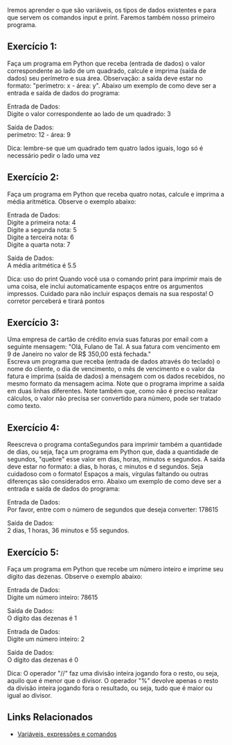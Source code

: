 Iremos aprender o que são variáveis, os tipos de dados existentes e para que servem os comandos input e print. Faremos também nosso primeiro programa.

## Exercício 1:
Faça um programa em Python que receba (entrada de dados) o valor correspondente ao lado de um quadrado, calcule e imprima (saída de dados) seu perímetro e sua área. Observação: a saída deve estar no formato: "perímetro: x - área: y". Abaixo um exemplo de como deve ser a entrada e saída de dados do programa:

Entrada de Dados:<br />
Digite o valor correspondente ao lado de um quadrado: 3

Saída de Dados:<br />
perímetro: 12 - área: 9

Dica: lembre-se que um quadrado tem quatro lados iguais, logo só é necessário pedir o lado uma vez

## Exercício 2:
Faça um programa em Python que receba quatro notas, calcule e imprima a média aritmética. Observe o exemplo abaixo:

Entrada de Dados:<br />
Digite a primeira nota: 4<br />
Digite a segunda nota: 5<br />
Digite a terceira nota: 6<br />
Digite a quarta nota: 7<br />

Saída de Dados:<br />
A média aritmética é 5.5

Dica: uso do print
Quando você usa o comando print para imprimir mais de uma coisa, ele inclui automaticamente espaços entre os argumentos impressos. Cuidado para não incluir espaços demais na sua resposta! O corretor perceberá e tirará pontos

## Exercício 3:
Uma empresa de cartão de crédito envia suas faturas por email com a seguinte mensagem: "Olá, Fulano de Tal. A sua fatura com vencimento em 9 de Janeiro no valor de R$ 350,00 está fechada."<br />
Escreva um programa que receba (entrada de dados através do teclado) o nome do cliente, o dia de vencimento, o mês de vencimento e o valor da fatura e imprima (saída de dados) a mensagem com os dados recebidos, no mesmo formato da mensagem acima. Note que o programa imprime a saída em duas linhas diferentes. Note também que, como não é preciso realizar cálculos, o valor não precisa ser convertido para número, pode ser tratado como texto.

## Exercício 4:
Reescreva o programa contaSegundos para imprimir também a quantidade de dias, ou seja, faça um programa em Python que, dada a quantidade de segundos, "quebre" esse valor em dias, horas, minutos e segundos. A saída deve estar no formato: a dias, b horas, c minutos e d segundos. Seja cuidadoso com o formato! Espaços a mais, vírgulas faltando ou outras diferenças são considerados erro. Abaixo um exemplo de como deve ser a entrada e saída de dados do programa:

Entrada de Dados:<br />
Por favor, entre com o número de segundos que deseja converter: 178615

Saída de Dados:<br />
2 dias, 1 horas, 36 minutos e 55 segundos.

## Exercício 5:
Faça um programa em Python que recebe um número inteiro e imprime seu dígito das dezenas. Observe o exemplo abaixo:

Entrada de Dados:<br />
Digite um número inteiro: 78615

Saída de Dados:<br />
O dígito das dezenas é 1

Entrada de Dados:<br />
Digite um número inteiro: 2

Saída de Dados:<br />
O dígito das dezenas é 0

Dica: O operador "//" faz uma divisão inteira jogando fora o resto, ou seja, aquilo que é menor que o divisor. O operador "%" devolve apenas o resto da divisão inteira jogando fora o resultado, ou seja, tudo que é maior ou igual ao divisor.

## Links Relacionados
- [Variáveis, expressões e comandos](https://panda.ime.usp.br/aulasPython/static/aulasPython/aula02.html)
